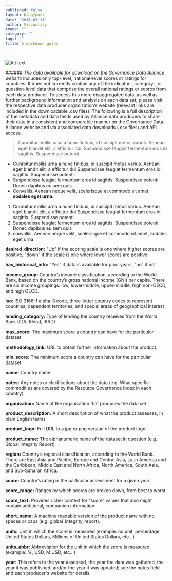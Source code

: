 ```yaml
---
published: false
layout: blog/post
date: "2016-03-11"
author: Vizzuality
image: ""
category: ""
tags: ""
title: A markdown guide

---
```


![Alt text](http://cdn.theatlantic.com/assets/media/img/photo/2015/11/images-from-the-2016-sony-world-pho/s01_130921474920553591/main_900.jpg?1448476701 "The Stormtroopocat")


<!-- | Option | Description |
| ------:| -----------:|
| data   | path to data files to supply the data that will be passed into templates. |
| engine | engine to be used for processing templates. Handlebars is the default. |
| ext    | extension to be used for dest files. | -->

###### _The data available for download on the Governance Data Alliance website_ includes only top-level, national-level scores or ratings for countries. It does not currently contain any of the indicator-, category-, or question-level data that comprise the overall national ratings or scores from each data producer. To access this more disaggregated data, as well as further background information and analysis on each data set, please visit the respective data producer organization’s website (relevant links are included in the downloadable .csv files). The following is a full description of the metadata and data fields used by Alliance data producers to share their data in a consistent and comparable manner on the Governance Data Alliance website and via associated data downloads (.csv files) and API access.


> Curabitur mollis urna a nunc finibus, id suscipit metus varius. Aenean eget blandit elit, a efficitur dui. Suspendisse feugiat fermentum eros id sagittis. Suspendisse potenti.

+ Curabitur mollis urna a nunc finibus, id [suscipit metus varius](https://www.google.es). Aenean eget blandit elit, a efficitur dui.Suspendisse feugiat fermentum eros id sagittis. Suspendisse potenti.
+ Suspendisse feugiat fermentum eros id sagittis. Suspendisse potenti. Donec dapibus eu sem quis.
+ Convallis. Aenean neque velit, scelerisque et commodo sit amet, **sodales eget urna**.

1. Curabitur mollis urna a nunc finibus, id suscipit metus varius. Aenean eget blandit elit, a efficitur dui.Suspendisse feugiat fermentum eros id sagittis. Suspendisse potenti.
2. Suspendisse feugiat fermentum eros id sagittis. Suspendisse potenti. Donec dapibus eu sem quis
3. convallis. Aenean neque velit, scelerisque et commodo sit amet, sodales eget urna.



**desired_direction:** "Up" if the scoring scale is one where higher scores are positive, "down" if the scale is one where lower scores are positive

**has_historical_info:** “Yes” if data is available for prior years, “no” if not

**income_group:** Country’s income classification, according to the World Bank, based on the country’s gross national income (GNI) per capita. There are six income groupings: low, lower-middle, upper-middle, high non-OECD, and high OECD.

**iso:** ISO 3166-1 alpha-3 code, three-letter country codes to represent countries, dependent territories, and special areas of geographical interest

**lending_category:** Type of lending the country receives from the World Bank (IDA, Blend, IBRD)

**max_score:** The maximum score a country can have for the particular dataset

**methodology_link:** URL to obtain further information about the product.

**min_score:** The minimum score a country can have for the particular dataset

**name:** Country name

**notes:** Any notes or clarifications about the data.(e.g. What specific commodities are covered by the Resource Governance Index in each country)

**organization:** Name of the organization that produces the data set

**product_description:** A short description of what the product assesses, in plain English terms

**product_logo:** Full URL to a jpg or png version of the product logo.  

**product_name:** The alphanumeric name of the dataset in question (e.g. Global Integrity Report)

**region:** Country’s regional classification, according to the World Bank. There are East Asia and Pacific, Europe and Central Asia, Latin America and the Caribbean, Middle East and North Africa, North America, South Asia, and Sub-Saharan Africa.

**score:** Country’s rating in the particular assessment for a given year

**score_range:** Ranges by which scores are broken down, from best to worst

**score_text:** Provides richer context for “score” values that also might contain additional, companion information.

**short_name:** A machine readable version of the product name with no spaces or caps (e.g. global_integrity_report).

**units:** Unit in which the score is measured (example: no unit, percentage, United States Dollars, Millions of United States Dollars, etc…)

**units_abbr:** Abbreviation for the unit in which the score is measured (example: %, USD, M USD, etc…)

**year:** This refers to the year assessed, the year the data was gathered, the year it was published, and/or the year it was updated; see the notes field and each producer's website for details.
